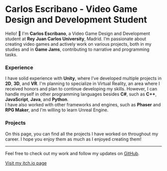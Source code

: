 # Carlos Escribano - Video Game Design and Development Student

Hello! 👋 I'm **Carlos Escribano**, a Video Game Design and Development student at **Rey Juan Carlos University**, Madrid. I’m passionate about creating video games and actively work on various projects, both in my studies and in **Game Jams**, contributing to narrative and programming tasks.

### Experience

I have solid experience with **Unity**, where I’ve developed multiple projects in **2D**, **3D**, and **VR**. I'm planning to specialize in Virtual Reality, an area where I received honors and plan to continue developing my skills. However, I can handle myself in other programming languages besides **C#**, such as **C++**, **JavaScript**, **Java**, and **Python**.  
I have also worked with other frameworks and engines, such as **Phaser** and **RPG Maker**, and I'm willing to learn Unreal Engine.

### Projects

On this page, you can find all the projects I have worked on throughout my career. I hope you enjoy them as much as I enjoyed creating them!

---

Feel free to check out my work and follow my updates on [GitHub](https://github.com/).

[Visit my itch.io page](https://karesito.itch.io/)

